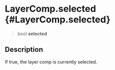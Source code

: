 LayerComp.selected {#LayerComp.selected}
==================

> bool **selected**

Description
-----------

If true, the layer comp is currently selected.
